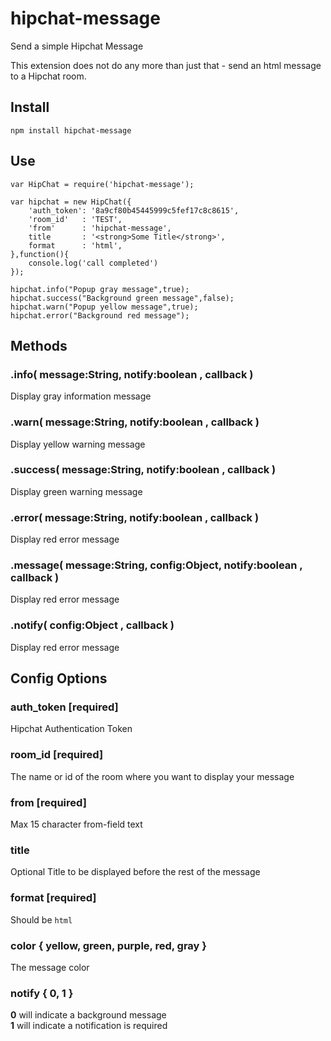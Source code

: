 # hipchat-message
Send a simple Hipchat Message

This extension does not do any more than just that - send an html message to a Hipchat room.

## Install

    npm install hipchat-message

## Use
    var HipChat = require('hipchat-message');

    var hipchat = new HipChat({
        'auth_token': '8a9cf80b45445999c5fef17c8c8615',
        'room_id'   : 'TEST',
        'from'      : 'hipchat-message',
        title       : '<strong>Some Title</strong>',
        format      : 'html',
    },function(){
        console.log('call completed')
    });

    hipchat.info("Popup gray message",true);
    hipchat.success("Background green message",false);
    hipchat.warn("Popup yellow message",true);
    hipchat.error("Background red message");


## Methods
### .info( message:String, notify:boolean , callback )
Display gray information message

### .warn( message:String, notify:boolean , callback )
Display yellow warning message

### .success( message:String, notify:boolean , callback )
Display green warning message

### .error( message:String, notify:boolean , callback )
Display red error message

### .message( message:String, config:Object, notify:boolean , callback )
Display red error message

### .notify( config:Object , callback )
Display red error message


## Config Options
### auth_token [required]
Hipchat Authentication Token

### room_id [required]
The name or id of the room where you want to display your message

### from [required]
Max 15 character from-field text

### title
Optional Title to be displayed before the rest of the message

### format [required]
Should be `html`

### color { yellow, green, purple, red, gray }
The message color

### notify { 0, 1 }
**0** will indicate a background message  
**1** will indicate a notification is required



